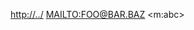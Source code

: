 <p><a href="http://../">http://../</a> <a href="mailto:MAILTO:FOO@BAR.BAZ">MAILTO:FOO@BAR.BAZ</a> &lt;m:abc&gt;</p>
